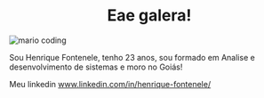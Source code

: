 <h1 align="center">Eae galera!</h1>

![mario coding]([https://i.imgur.com/1ZvVkDc.gif](https://i.imgur.com/MAMdnKs.gif))


Sou Henrique Fontenele, tenho 23 anos, sou formado em Analise e desenvolvimento de sistemas e moro no Goiás! 

Meu linkedin www.linkedin.com/in/henrique-fontenele/
